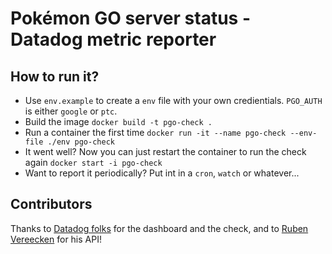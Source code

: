 # Pokémon GO server status - Datadog metric reporter

## How to run it?

- Use `env.example` to create a `env` file with your own credientials. `PGO_AUTH` is either `google` or `ptc`.
- Build the image `docker build -t pgo-check .`
- Run a container the first time `docker run -it --name pgo-check --env-file ./env pgo-check`
- It went well? Now you can just restart the container to run the check again `docker start -i pgo-check`
- Want to report it periodically? Put int in a `cron`, `watch` or whatever...


## Contributors

Thanks to [Datadog folks](http://datadoghq.com) for the dashboard and the check, and to [Ruben Vereecken](https://github.com/rubenvereecken) for his API!
